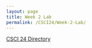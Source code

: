 ```yaml
---
layout: page
title: Week 2 Lab
permalink: /CSCI24/Week-2-Lab/
---
```

[CSCI 24 Directory](https://zacvr.github.io/CSCI24/)
<br/><br/>
